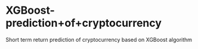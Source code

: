 # XGBoost-prediction+of+cryptocurrency
 Short term return prediction of cryptocurrency based on XGBoost algorithm
